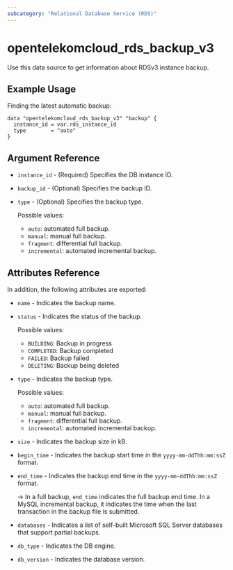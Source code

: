 ```yaml
---
subcategory: "Relational Database Service (RDS)"
---
```


# opentelekomcloud_rds_backup_v3

Use this data source to get information about RDSv3 instance backup.

## Example Usage

Finding the latest automatic backup:

```hcl
data "opentelekomcloud_rds_backup_v3" "backup" {
  instance_id = var.rds_instance_id
  type        = "auto"
}
```

## Argument Reference

* `instance_id` - (Required) Specifies the DB instance ID.

* `backup_id` - (Optional) Specifies the backup ID.

* `type` - (Optional) Specifies the backup type.

  Possible values:
    * `auto`: automated full backup.
    * `manual`: manual full backup.
    * `fragment`: differential full backup.
    * `incremental`: automated incremental backup.

## Attributes Reference

In addition, the following attributes are exported:

* `name` - Indicates the backup name.

* `status` - Indicates the status of the backup.

  Possible values:
    * `BUILDING`: Backup in progress
    * `COMPLETED`: Backup completed
    * `FAILED`: Backup failed
    * `DELETING`: Backup being deleted

* `type` - Indicates the backup type.

  Possible values:
    * `auto`: automated full backup.
    * `manual`: manual full backup.
    * `fragment`: differential full backup.
    * `incremental`: automated incremental backup.

* `size` - Indicates the backup size in kB.

* `begin_time` - Indicates the backup start time in the `yyyy-mm-ddThh:mm:ssZ` format.

* `end_time` - Indicates the backup end time in the `yyyy-mm-ddThh:mm:ssZ` format.

  -> In a full backup, `end_time` indicates the full backup end time. In a MySQL incremental backup, it indicates the
  time when the last transaction in the backup file is submitted.

* `databases` - Indicates a list of self-built Microsoft SQL Server databases that support partial backups.

* `db_type` - Indicates the DB engine.

* `db_version` - Indicates the database version.
